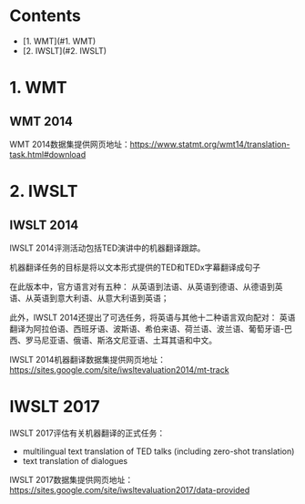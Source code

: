 # Contents

- [1. WMT](#1. WMT)
- [2. IWSLT](#2. IWSLT)



# 1. WMT

## WMT 2014

WMT 2014数据集提供网页地址：https://www.statmt.org/wmt14/translation-task.html#download

# 2. IWSLT

## IWSLT 2014

IWSLT 2014评测活动包括TED演讲中的机器翻译跟踪。

机器翻译任务的目标是将以文本形式提供的TED和TEDx字幕翻译成句子

在此版本中，官方语言对有五种： 从英语到法语、从英语到德语、从德语到英语、从英语到意大利语、从意大利语到英语；

此外，IWSLT 2014还提出了可选任务，将英语与其他十二种语言双向配对： 英语翻译为阿拉伯语、西班牙语、波斯语、希伯来语、荷兰语、波兰语、葡萄牙语-巴西、罗马尼亚语、俄语、斯洛文尼亚语、土耳其语和中文。

IWSLT 2014机器翻译数据集提供网页地址：https://sites.google.com/site/iwsltevaluation2014/mt-track

# IWSLT 2017

IWSLT 2017评估有关机器翻译的正式任务：

- multilingual text translation of TED talks (including zero-shot translation) 
- text translation of dialogues 

IWSLT 2017数据集提供网页地址：https://sites.google.com/site/iwsltevaluation2017/data-provided